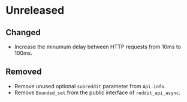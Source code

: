 # Unreleased

## Changed

- Increase the minumum delay between HTTP requests from 10ms to 100ms.

## Removed

- Remove unused optional `subreddit` parameter from `Api.info`.
- Remove `Bounded_set` from the public interface of `reddit_api_async`.
